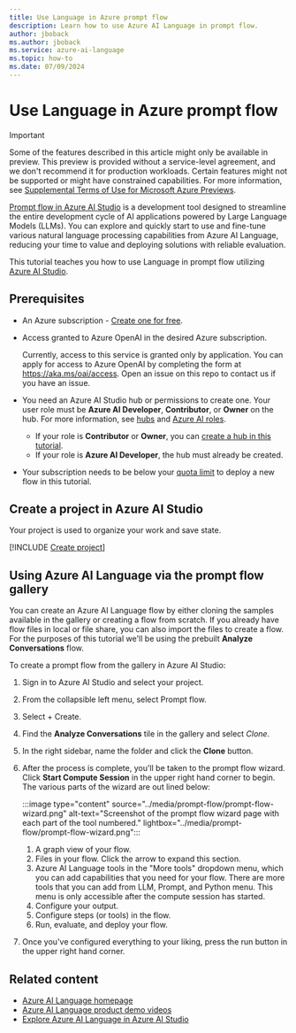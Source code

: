 ```yaml
---
title: Use Language in Azure prompt flow
description: Learn how to use Azure AI Language in prompt flow.
author: jboback
ms.author: jboback
ms.service: azure-ai-language
ms.topic: how-to
ms.date: 07/09/2024
---
```


# Use Language in Azure prompt flow

> [!IMPORTANT]
> Some of the features described in this article might only be available in preview. This preview is provided without a service-level agreement, and we don't recommend it for production workloads. Certain features might not be supported or might have constrained capabilities. For more information, see [Supplemental Terms of Use for Microsoft Azure Previews](https://azure.microsoft.com/support/legal/preview-supplemental-terms/).

[Prompt flow in Azure AI Studio](../../../ai-studio/how-to/prompt-flow.md) is a development tool designed to streamline the entire development cycle of AI applications powered by Large Language Models (LLMs). You can explore and quickly start to use and fine-tune various natural language processing capabilities from Azure AI Language, reducing your time to value and deploying solutions with reliable evaluation.

This tutorial teaches you how to use Language in prompt flow utilizing [Azure AI Studio](https://ai.azure.com).                            

## Prerequisites

- An Azure subscription - <a href="https://azure.microsoft.com/free/cognitive-services" target="_blank">Create one for free</a>.

- Access granted to Azure OpenAI in the desired Azure subscription.

     Currently, access to this service is granted only by application. You can apply for access to Azure OpenAI by completing the form at <a href="https://aka.ms/oai/access" target="_blank">https://aka.ms/oai/access</a>. Open an issue on this repo to contact us if you have an issue.

- You need an Azure AI Studio hub or permissions to create one. Your user role must be **Azure AI Developer**, **Contributor**, or **Owner** on the hub. For more information, see [hubs](../../../ai-studio/concepts/ai-resources.md) and [Azure AI roles](../../../ai-studio/concepts/rbac-ai-studio.md).
     - If your role is **Contributor** or **Owner**, you can [create a hub in this tutorial](#create-a-project-in-azure-ai-studio). 
     - If your role is **Azure AI Developer**, the hub must already be created. 

- Your subscription needs to be below your [quota limit](../../../ai-studio/how-to/quota.md) to deploy a new flow in this tutorial.

## Create a project in Azure AI Studio

Your project is used to organize your work and save state. 

[!INCLUDE [Create project](../../../ai-studio/includes/create-projects.md)]

## Using Azure AI Language via the prompt flow gallery

You can create an Azure AI Language flow by either cloning the samples available in the gallery or creating a flow from scratch. If you already have flow files in local or file share, you can also import the files to create a flow. For the purposes of this tutorial we'll be using the prebuilt **Analyze Conversations** flow.

To create a prompt flow from the gallery in Azure AI Studio:

1. Sign in to Azure AI Studio and select your project.

1. From the collapsible left menu, select Prompt flow.

1. Select + Create.

1. Find the **Analyze Conversations** tile in the gallery and select *Clone*.

1. In the right sidebar, name the folder and click the **Clone** button.

1. After the process is complete, you'll be taken to the prompt flow wizard. Click **Start Compute Session** in the upper right hand corner to begin. The various parts of the wizard are out lined below:

    :::image type="content" source="../media/prompt-flow/prompt-flow-wizard.png" alt-text="Screenshot of the prompt flow wizard page with each part of the tool numbered." lightbox="../media/prompt-flow/prompt-flow-wizard.png":::

    1. A graph view of your flow.
    1. Files in your flow. Click the arrow to expand this section.
    1. Azure AI Language tools in the "More tools" dropdown menu, which you can add capabilities that you need for your flow. There are more tools that you can add from LLM, Prompt, and Python menu. This menu is only accessible after the compute session has started.
    1. Configure your output.
    1. Configure steps (or tools) in the flow.
    1. Run, evaluate, and deploy your flow.

1. Once you've configured everything to your liking, press the run button in the upper right hand corner.

## Related content

* [Azure AI Language homepage](https://aka.ms/azure-language)
* [Azure AI Language product demo videos](https://aka.ms/language-videos)
* [Explore Azure AI Language in Azure AI Studio](https://aka.ms/AzureAiLanguage)